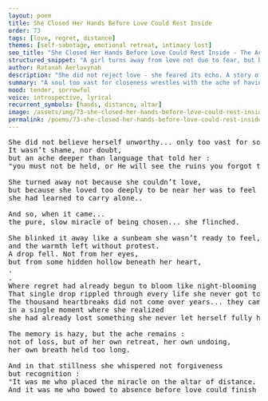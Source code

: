 ```yaml
---
layout: poem
title: She Closed Her Hands Before Love Could Rest Inside
order: 73
tags: [love, regret, distance]
themes: [self-sabotage, emotional retreat, intimacy lost]
seo_title: "She Closed Her Hands Before Love Could Rest Inside - The Ache of Turning Away From What Was Meant to Stay"
structured_snippet: "A girl turns away from love not due to fear, but because she feared her own vastness would make it leave."
author: Ratanah Aerlavynah
description: "She did not reject love - she feared its echo. A story of distance born from self-preservation."
summary: "A soul too vast for closeness wrestles with the ache of having pushed love away before it could bloom."
mood: tender, sorrowful
voice: introspective, lyrical
recurrent_symbols: [hands, distance, altar]
image: /assets/img/73-she-closed-her-hands-before-love-could-rest-inside.png
permalink: /poems/73-she-closed-her-hands-before-love-could-rest-inside/
---
```


<pre>
She did not believe herself unworthy... only too vast for something so soft to stay.
It wasn’t shame, nor doubt, 
but an ache deeper than language that told her : 
"you must not be held, or He will see the ruins you forgot to hide."

She turned away not because she couldn’t love, 
but because she loved too deeply to be near her was to feel every ache
she had learned to carry alone..

And so, when it came... 
the pure, slow miracle of being chosen... she flinched.

She blinked it away like a sunbeam she wasn’t ready to feel, 
and the warmth left without protest.
A drop fell. Not from her eyes, 
but from some hidden hollow beneath her heart, 
.
.
Where regret had already begun to bloom like night-blooming sorrow.
That single drop rippled through every life she never got to live with Him.
The thousand heartbreaks did not come over years... they came all at once, 
in a single moment where she realized 
she had already lost something she never let herself fully hold.

The memory is hazy, but the ache remains : 
not of loss, but of her own retreat, her own undoing, 
her own breath held too long.

And in that stillness she whispered not forgiveness 
but recognition :
"It was me who placed the miracle on the altar of distance. 
And it was me who bowed to absence before love could finish its sentence."
</pre>
